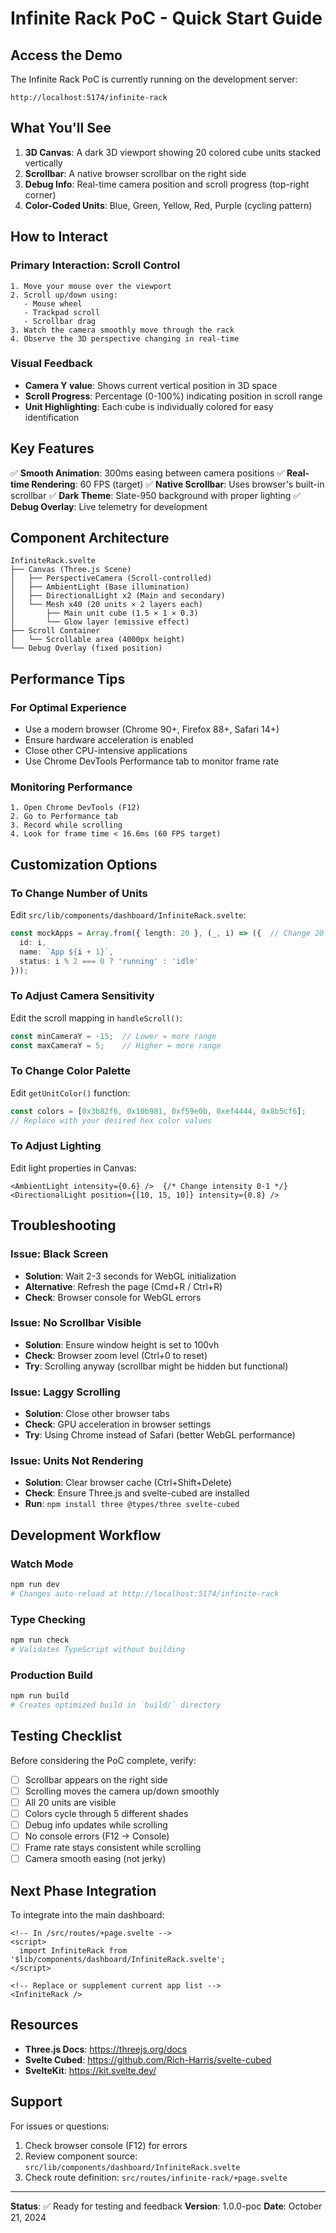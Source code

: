 # Infinite Rack PoC - Quick Start Guide

## Access the Demo

The Infinite Rack PoC is currently running on the development server:

```
http://localhost:5174/infinite-rack
```

## What You'll See

1. **3D Canvas**: A dark 3D viewport showing 20 colored cube units stacked vertically
2. **Scrollbar**: A native browser scrollbar on the right side
3. **Debug Info**: Real-time camera position and scroll progress (top-right corner)
4. **Color-Coded Units**: Blue, Green, Yellow, Red, Purple (cycling pattern)

## How to Interact

### Primary Interaction: Scroll Control
```
1. Move your mouse over the viewport
2. Scroll up/down using:
   - Mouse wheel
   - Trackpad scroll
   - Scrollbar drag
3. Watch the camera smoothly move through the rack
4. Observe the 3D perspective changing in real-time
```

### Visual Feedback
- **Camera Y value**: Shows current vertical position in 3D space
- **Scroll Progress**: Percentage (0-100%) indicating position in scroll range
- **Unit Highlighting**: Each cube is individually colored for easy identification

## Key Features

✅ **Smooth Animation**: 300ms easing between camera positions
✅ **Real-time Rendering**: 60 FPS (target)
✅ **Native Scrollbar**: Uses browser's built-in scrollbar
✅ **Dark Theme**: Slate-950 background with proper lighting
✅ **Debug Overlay**: Live telemetry for development

## Component Architecture

```
InfiniteRack.svelte
├── Canvas (Three.js Scene)
│   ├── PerspectiveCamera (Scroll-controlled)
│   ├── AmbientLight (Base illumination)
│   ├── DirectionalLight x2 (Main and secondary)
│   └── Mesh x40 (20 units × 2 layers each)
│       ├── Main unit cube (1.5 × 1 × 0.3)
│       └── Glow layer (emissive effect)
├── Scroll Container
│   └── Scrollable area (4000px height)
└── Debug Overlay (fixed position)
```

## Performance Tips

### For Optimal Experience
- Use a modern browser (Chrome 90+, Firefox 88+, Safari 14+)
- Ensure hardware acceleration is enabled
- Close other CPU-intensive applications
- Use Chrome DevTools Performance tab to monitor frame rate

### Monitoring Performance
```
1. Open Chrome DevTools (F12)
2. Go to Performance tab
3. Record while scrolling
4. Look for frame time < 16.6ms (60 FPS target)
```

## Customization Options

### To Change Number of Units
Edit `src/lib/components/dashboard/InfiniteRack.svelte`:
```typescript
const mockApps = Array.from({ length: 20 }, (_, i) => ({  // Change 20 to desired count
  id: i,
  name: `App ${i + 1}`,
  status: i % 2 === 0 ? 'running' : 'idle'
}));
```

### To Adjust Camera Sensitivity
Edit the scroll mapping in `handleScroll()`:
```typescript
const minCameraY = -15;  // Lower = more range
const maxCameraY = 5;    // Higher = more range
```

### To Change Color Palette
Edit `getUnitColor()` function:
```typescript
const colors = [0x3b82f6, 0x10b981, 0xf59e0b, 0xef4444, 0x8b5cf6];
// Replace with your desired hex color values
```

### To Adjust Lighting
Edit light properties in Canvas:
```svelte
<AmbientLight intensity={0.6} />  {/* Change intensity 0-1 */}
<DirectionalLight position={[10, 15, 10]} intensity={0.8} />
```

## Troubleshooting

### Issue: Black Screen
- **Solution**: Wait 2-3 seconds for WebGL initialization
- **Alternative**: Refresh the page (Cmd+R / Ctrl+R)
- **Check**: Browser console for WebGL errors

### Issue: No Scrollbar Visible
- **Solution**: Ensure window height is set to 100vh
- **Check**: Browser zoom level (Ctrl+0 to reset)
- **Try**: Scrolling anyway (scrollbar might be hidden but functional)

### Issue: Laggy Scrolling
- **Solution**: Close other browser tabs
- **Check**: GPU acceleration in browser settings
- **Try**: Using Chrome instead of Safari (better WebGL performance)

### Issue: Units Not Rendering
- **Solution**: Clear browser cache (Ctrl+Shift+Delete)
- **Check**: Ensure Three.js and svelte-cubed are installed
- **Run**: `npm install three @types/three svelte-cubed`

## Development Workflow

### Watch Mode
```bash
npm run dev
# Changes auto-reload at http://localhost:5174/infinite-rack
```

### Type Checking
```bash
npm run check
# Validates TypeScript without building
```

### Production Build
```bash
npm run build
# Creates optimized build in `build/` directory
```

## Testing Checklist

Before considering the PoC complete, verify:

- [ ] Scrollbar appears on the right side
- [ ] Scrolling moves the camera up/down smoothly
- [ ] All 20 units are visible
- [ ] Colors cycle through 5 different shades
- [ ] Debug info updates while scrolling
- [ ] No console errors (F12 → Console)
- [ ] Frame rate stays consistent while scrolling
- [ ] Camera smooth easing (not jerky)

## Next Phase Integration

To integrate into the main dashboard:

```svelte
<!-- In /src/routes/+page.svelte -->
<script>
  import InfiniteRack from '$lib/components/dashboard/InfiniteRack.svelte';
</script>

<!-- Replace or supplement current app list -->
<InfiniteRack />
```

## Resources

- **Three.js Docs**: https://threejs.org/docs
- **Svelte Cubed**: https://github.com/Rich-Harris/svelte-cubed
- **SvelteKit**: https://kit.svelte.dev/

## Support

For issues or questions:
1. Check browser console (F12) for errors
2. Review component source: `src/lib/components/dashboard/InfiniteRack.svelte`
3. Check route definition: `src/routes/infinite-rack/+page.svelte`

---

**Status**: ✅ Ready for testing and feedback
**Version**: 1.0.0-poc
**Date**: October 21, 2024
